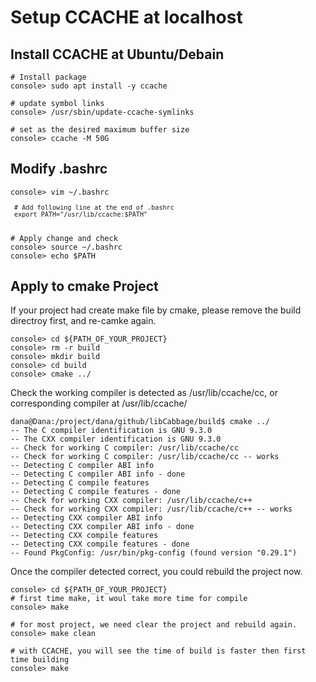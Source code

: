 Setup CCACHE at localhost
=====================


## Install CCACHE at Ubuntu/Debain
<pre><code># Install package
console> sudo apt install -y ccache

# update symbol links
console> /usr/sbin/update-ccache-symlinks

# set as the desired maximum buffer size
console> ccache -M 50G  
</code></pre>


## Modify .bashrc

<pre><code>console> vim ~/.bashrc
<pre><code> # Add following line at the end of .bashrc
 export PATH="/usr/lib/ccache:$PATH"
</code></pre></code></pre>

<pre><code># Apply change and check
console> source ~/.bashrc
console> echo $PATH
</code></pre>

## Apply to cmake Project

If your project had create make file by cmake, please remove the build directroy first, and re-camke again.

<pre><code>console> cd ${PATH_OF_YOUR_PROJECT}
console> rm -r build
console> mkdir build
console> cd build
console> cmake ../
</code></pre>

Check the working compiler is detected as /usr/lib/ccache/cc, or corresponding compiler at /usr/lib/ccache/

<pre><code>dana@Dana:/project/dana/github/libCabbage/build$ cmake ../
-- The C compiler identification is GNU 9.3.0
-- The CXX compiler identification is GNU 9.3.0
-- Check for working C compiler: /usr/lib/ccache/cc
-- Check for working C compiler: /usr/lib/ccache/cc -- works
-- Detecting C compiler ABI info
-- Detecting C compiler ABI info - done
-- Detecting C compile features
-- Detecting C compile features - done
-- Check for working CXX compiler: /usr/lib/ccache/c++
-- Check for working CXX compiler: /usr/lib/ccache/c++ -- works
-- Detecting CXX compiler ABI info
-- Detecting CXX compiler ABI info - done
-- Detecting CXX compile features
-- Detecting CXX compile features - done
-- Found PkgConfig: /usr/bin/pkg-config (found version "0.29.1") 
</code></pre>

Once the compiler detected correct, you could rebuild the project now.
<pre><code>console> cd ${PATH_OF_YOUR_PROJECT}
# first time make, it woul take more time for compile
console> make

# for most project, we need clear the project and rebuild again.
console> make clean

# with CCACHE, you will see the time of build is faster then first time building
console> make 
</code></pre>
